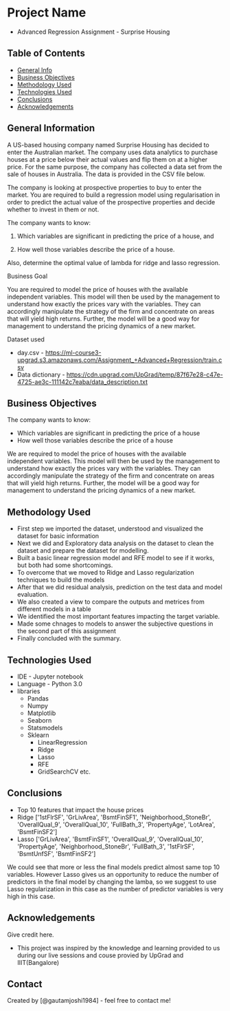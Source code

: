 # Project Name
- Advanced Regression Assignment - Surprise Housing


## Table of Contents
* [General Info](#general-information)
* [Business Objectives](#business-objectives)
* [Methodology Used](#methodology-used)
* [Technologies Used](#technologies-used)
* [Conclusions](#conclusions)
* [Acknowledgements](#acknowledgements)

<!-- You can include any other section that is pertinent to your problem -->

## General Information
A US-based housing company named Surprise Housing has decided to enter the Australian market. The company uses data analytics to purchase houses at a price below their actual values and flip them on at a higher price. For the same purpose, the company has collected a data set from the sale of houses in Australia. The data is provided in the CSV file below. 

The company is looking at prospective properties to buy to enter the market. You are required to build a regression model using regularisation in order to predict the actual value of the prospective properties and decide whether to invest in them or not. 

The company wants to know:

1. Which variables are significant in predicting the price of a house, and

2. How well those variables describe the price of a house.

 
Also, determine the optimal value of lambda for ridge and lasso regression.

 
Business Goal 

 
You are required to model the price of houses with the available independent variables. This model will then be used by the management to understand how exactly the prices vary with the variables. They can accordingly manipulate the strategy of the firm and concentrate on areas that will yield high returns. Further, the model will be a good way for management to understand the pricing dynamics of a new market.

Dataset used

- day.csv - https://ml-course3-upgrad.s3.amazonaws.com/Assignment_+Advanced+Regression/train.csv
- Data dictionary - https://cdn.upgrad.com/UpGrad/temp/87f67e28-c47e-4725-ae3c-111142c7eaba/data_description.txt

## Business Objectives
The company wants to know:

- Which variables are significant in predicting the price of a house
- How well those variables describe the price of a house

We are required to model the price of houses with the available independent variables. This model will then be used by the management to understand how exactly the prices vary with the variables. They can accordingly manipulate the strategy of the firm and concentrate on areas that will yield high returns. Further, the model will be a good way for management to understand the pricing dynamics of a new market.

<!-- You don't have to answer all the questions - just the ones relevant to your project. -->
## Methodology Used
- First step we imported the dataset, understood and visualized the dataset for basic information
- Next we did and Exploratory data analysis on the dataset to clean the dataset and prepare the dataset for modelling. 
- Built a basic linear regression model and RFE model to see if it works, but both had some shortcomings. 
- To overcome that we moved to Ridge and Lasso regularization techniques to build the models
- After that we did residual analysis, prediction on the test data and model evaluation. 
- We also created a view to compare the outputs and metrices from different models in a table
- We identified the most important features impacting the target variable. 
- Made some chnages to models to answer the subjective questions in the second part of this assignment
- Finally concluded with the summary. 
<!-- You don't have to answer all the questions - just the ones relevant to your project. -->


## Technologies Used
- IDE - Jupyter notebook
- Language - Python 3.0
- libraries
    - Pandas
    - Numpy
    - Matplotlib
    - Seaborn
    - Statsmodels
    - Sklearn
        - LinearRegression
        - Ridge
        - Lasso
        - RFE
        - GridSearchCV etc.

<!-- As the libraries versions keep on changing, it is recommended to mention the version of library used in this project -->

## Conclusions
- Top 10 features that impact the house prices 
- Ridge ['1stFlrSF', 'GrLivArea', 'BsmtFinSF1', 'Neighborhood_StoneBr',
       'OverallQual_9', 'OverallQual_10', 'FullBath_3', 'PropertyAge',
       'LotArea', 'BsmtFinSF2']
- Lasso ['GrLivArea', 'BsmtFinSF1', 'OverallQual_9', 'OverallQual_10',
       'PropertyAge', 'Neighborhood_StoneBr', 'FullBath_3', '1stFlrSF',
       'BsmtUnfSF', 'BsmtFinSF2']

We could see that more or less the final models predict almost same top 10 variables. However Lasso gives us an opportunity to reduce the 
number of predictors in the final model by changing the lamba, so we suggest to use Lasso regularization in this case as the number of predictor variables is very high in this case. 

## Acknowledgements
Give credit here.
- This project was inspired by the knowledge and learning provided to us during our live sessions and couse provied by UpGrad and IIIT(Bangalore)


## Contact
Created by [@gautamjoshi1984] - feel free to contact me!


<!-- Optional -->
<!-- ## License -->
<!-- This project is open source and available under the [... License](). -->

<!-- You don't have to include all sections - just the one's relevant to your project -->
